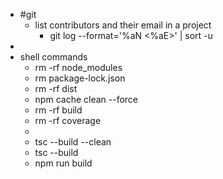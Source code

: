- #git
	- list contributors and their email in a project
		- git log --format='%aN <%aE>' | sort -u
-
- shell commands
	- rm -rf node_modules
	- rm package-lock.json
	- rm -rf dist
	- npm cache clean --force
	- rm -rf build
	- rm -rf coverage
	-
	- tsc --build --clean
	- tsc --build
	- npm run build